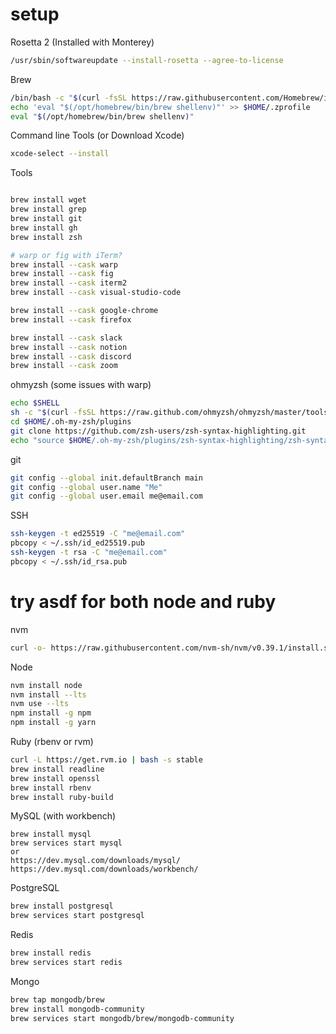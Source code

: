 # setup

Rosetta 2 (Installed with Monterey)
```bash
/usr/sbin/softwareupdate --install-rosetta --agree-to-license
```

Brew
```bash
/bin/bash -c "$(curl -fsSL https://raw.githubusercontent.com/Homebrew/install/HEAD/install.sh)"
echo 'eval "$(/opt/homebrew/bin/brew shellenv)"' >> $HOME/.zprofile
eval "$(/opt/homebrew/bin/brew shellenv)"
```

Command line Tools (or Download Xcode)
```bash
xcode-select --install 
```

Tools
```bash

brew install wget 
brew install grep
brew install git
brew install gh
brew install zsh

# warp or fig with iTerm?
brew install --cask warp
brew install --cask fig
brew install --cask iterm2
brew install --cask visual-studio-code

brew install --cask google-chrome
brew install --cask firefox

brew install --cask slack
brew install --cask notion
brew install --cask discord
brew install --cask zoom
```

ohmyzsh (some issues with warp)
```bash
echo $SHELL
sh -c "$(curl -fsSL https://raw.github.com/ohmyzsh/ohmyzsh/master/tools/install.sh)"
cd $HOME/.oh-my-zsh/plugins
git clone https://github.com/zsh-users/zsh-syntax-highlighting.git
echo "source $HOME/.oh-my-zsh/plugins/zsh-syntax-highlighting/zsh-syntax-highlighting.zsh" >> $HOME/.zshrc
```

git
```bash
git config --global init.defaultBranch main
git config --global user.name "Me"
git config --global user.email me@email.com
```

SSH
```bash
ssh-keygen -t ed25519 -C "me@email.com"
pbcopy < ~/.ssh/id_ed25519.pub 
ssh-keygen -t rsa -C "me@email.com"
pbcopy < ~/.ssh/id_rsa.pub
```

# try asdf for both node and ruby

nvm
```bash
curl -o- https://raw.githubusercontent.com/nvm-sh/nvm/v0.39.1/install.sh | bash
```

Node
```bash
nvm install node
nvm install --lts
nvm use --lts
npm install -g npm
npm install -g yarn
```

Ruby (rbenv or rvm)
```bash
curl -L https://get.rvm.io | bash -s stable
brew install readline
brew install openssl
brew install rbenv 
brew install ruby-build
```

MySQL (with workbench)
```
brew install mysql
brew services start mysql
or 
https://dev.mysql.com/downloads/mysql/
https://dev.mysql.com/downloads/workbench/
```

PostgreSQL
```bash
brew install postgresql
brew services start postgresql
```

Redis
```bash
brew install redis
brew services start redis
```

Mongo
```bash
brew tap mongodb/brew
brew install mongodb-community
brew services start mongodb/brew/mongodb-community
```
